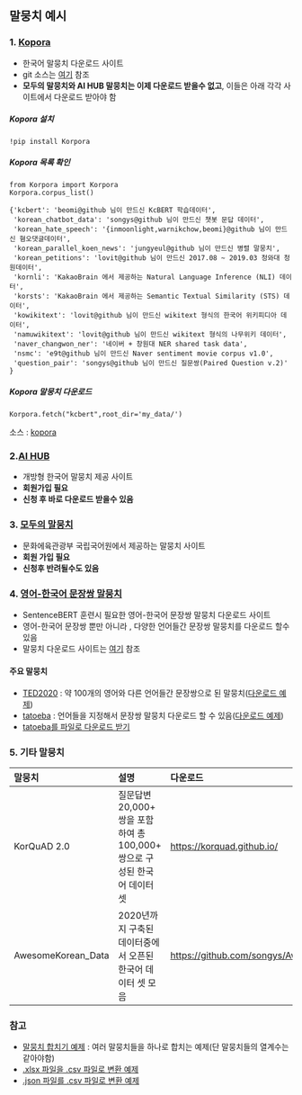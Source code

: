 ## 말뭉치 예시

### 1. [Kopora](https://ko-nlp.github.io/Korpora/)
- 한국어 말뭉치 다운로드 사이트
- git 소스는 [여기](https://github.com/ko-nlp/Korpora) 참조
- **모두의 말뭉치와 AI HUB 말뭉치는 이제 다운로드 받을수 없고**, 이들은 아래 각각 사이트에서 다운로드 받아야 함

##### Kopora 설치
```
!pip install Korpora
```
##### Kopora 목록 확인
```
from Korpora import Korpora
Korpora.corpus_list()

{'kcbert': 'beomi@github 님이 만드신 KcBERT 학습데이터',
 'korean_chatbot_data': 'songys@github 님이 만드신 챗봇 문답 데이터',
 'korean_hate_speech': '{inmoonlight,warnikchow,beomi}@github 님이 만드신 혐오댓글데이터',
 'korean_parallel_koen_news': 'jungyeul@github 님이 만드신 병렬 말뭉치',
 'korean_petitions': 'lovit@github 님이 만드신 2017.08 ~ 2019.03 청와대 청원데이터',
 'kornli': 'KakaoBrain 에서 제공하는 Natural Language Inference (NLI) 데이터',
 'korsts': 'KakaoBrain 에서 제공하는 Semantic Textual Similarity (STS) 데이터',
 'kowikitext': 'lovit@github 님이 만드신 wikitext 형식의 한국어 위키피디아 데이터',
 'namuwikitext': 'lovit@github 님이 만드신 wikitext 형식의 나무위키 데이터',
 'naver_changwon_ner': '네이버 + 창원대 NER shared task data',
 'nsmc': 'e9t@github 님이 만드신 Naver sentiment movie corpus v1.0',
 'question_pair': 'songys@github 님이 만드신 질문쌍(Paired Question v.2)' }
```
##### Kopora 말뭉치 다운로드
```
Korpora.fetch("kcbert",root_dir='my_data/')
```
소스 : [kopora](https://github.com/kobongsoo/BERT/blob/master/corpus_sample/Korpora.ipynb)

### 2.[AI HUB](https://aihub.or.kr/)
- 개방형 한국어 말뭉치 제공 사이트
- **회원가입 필요**
- **신청 후 바로 다운로드 받을수 있음**

### 3. [모두의 말뭉치](https://corpus.korean.go.kr/)
- 문화에육관광부 국립국어원에서 제공하는 말뭉치 사이트
- **회원 가입 필요**
- **신청후 반려될수도 있음**

### 4. [영어-한국어 문장쌍 말뭉치](https://github.com/UKPLab/sentence-transformers/tree/master/examples/training/multilingual)
- SentenceBERT 훈련시 필요한 영어-한국어 문장쌍 말뭉치 다운로드 사이트
- 영어-한국어 문장쌍 뿐만 아니라 , 다양한 언어들간 문장쌍 말뭉치를 다운로드 할수 있음
- 말뭉치 다운로드 사이트는 [여기](https://public.ukp.informatik.tu-darmstadt.de/reimers/sentence-transformers/datasets/) 참조
#### 주요 말뭉치
- [TED2020](https://sbert.net/datasets/ted2020.tsv.gz) : 약 100개의 영어와 다른 언어들간 문장쌍으로 된 말뭉치([다운로드 예제](https://github.com/kobongsoo/BERT/blob/master/corpus_sample/get_parallel_data_ted2020.ipynb))
- [tatoeba](https://downloads.tatoeba.org/exports/) : 언어들을 지정해서 문장쌍 말뭉치 다운로드 할 수 있음([다운로드 예제](https://github.com/kobongsoo/BERT/blob/master/corpus_sample/get_parallel_data_tatoeba.ipynb))
- [tatoeba를 파일로 다운로드 받기](http://www.manythings.org/anki/)

### 5. 기타 말뭉치
| 말뭉치 |설명 | 다운로드|
|:-----------|:--------------------------------------------|:----------|
|KorQuAD 2.0|질문답변 20,000+ 쌍을 포함하여 총 100,000+ 쌍으로 구성된 한국어 데이터셋 | https://korquad.github.io/|
|AwesomeKorean_Data| 2020년까지 구축된 데이터중에서 오픈된 한국어 데이터 셋 모음|https://github.com/songys/AwesomeKorean_Data|

### 참고
- [말뭉치 합치기 예제](https://github.com/kobongsoo/BERT/blob/master/corpus_sample/merge_files.ipynb) : 여러 말뭉치들을 하나로 합치는 예제(단 말뭉치들의 열계수는 같아야함)
- [.xlsx 파일을 .csv 파일로 변환 예제](https://github.com/kobongsoo/BERT/blob/master/corpus_sample/xlsx-to-csv.ipynb)
- [.json 파일를 .csv 파일로 변환 예제](https://github.com/kobongsoo/BERT/blob/master/corpus_sample/json-to-csv.ipynb)

